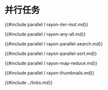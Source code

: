 
# 并行任务

{{#include parallel / rayon-iter-mut.md}}

{{#include parallel / rayon-any-all.md}}

{{#include parallel / rayon-parallel-search.md}}

{{#include parallel / rayon-parallel-sort.md}}

{{#include parallel / rayon-map-reduce.md}}

{{#include parallel / rayon-thumbnails.md}}

{{#include ../links.md}}
